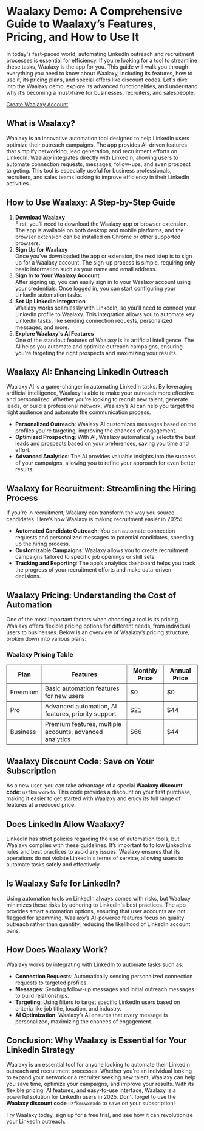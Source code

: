 <h1>Waalaxy Demo: A Comprehensive Guide to Waalaxy’s Features, Pricing, and How to Use It</h1>
<p>In today's fast-paced world, automating LinkedIn outreach and recruitment processes is essential for efficiency. If you're looking for a tool to streamline these tasks, Waalaxy is the app for you. This guide will walk you through everything you need to know about Waalaxy, including its features, how to use it, its pricing plans, and special offers like discount codes. Let's dive into the Waalaxy demo, explore its advanced functionalities, and understand why it’s becoming a must-have for businesses, recruiters, and salespeople.</p>

<a href="https://waal.ink/20kA0d" target="_blank" rel="noopener noreferrer">Create Waalaxy Account</a>

<h2>What is Waalaxy?</h2>
<p>Waalaxy is an innovative automation tool designed to help LinkedIn users optimize their outreach campaigns. The app provides AI-driven features that simplify networking, lead generation, and recruitment efforts on LinkedIn. Waalaxy integrates directly with LinkedIn, allowing users to automate connection requests, messages, follow-ups, and even prospect targeting. This tool is especially useful for business professionals, recruiters, and sales teams looking to improve efficiency in their LinkedIn activities.</p>

<h2>How to Use Waalaxy: A Step-by-Step Guide</h2>
<ol>
        <li><strong>Download Waalaxy</strong><br>First, you’ll need to download the Waalaxy app or browser extension. The app is available on both desktop and mobile platforms, and the browser extension can be installed on Chrome or other supported browsers.</li>
        <li><strong>Sign Up for Waalaxy</strong><br>Once you've downloaded the app or extension, the next step is to sign up for a Waalaxy account. The sign-up process is simple, requiring only basic information such as your name and email address.</li>
        <li><strong>Sign In to Your Waalaxy Account</strong><br>After signing up, you can easily sign in to your Waalaxy account using your credentials. Once logged in, you can start configuring your LinkedIn automation tasks.</li>
        <li><strong>Set Up LinkedIn Integration</strong><br>Waalaxy works seamlessly with LinkedIn, so you'll need to connect your LinkedIn profile to Waalaxy. This integration allows you to automate key LinkedIn tasks, like sending connection requests, personalized messages, and more.</li>
        <li><strong>Explore Waalaxy's AI Features</strong><br>One of the standout features of Waalaxy is its artificial intelligence. The AI helps you automate and optimize outreach campaigns, ensuring you're targeting the right prospects and maximizing your results.</li>
</ol>

<h2>Waalaxy AI: Enhancing LinkedIn Outreach</h2>
<p>Waalaxy AI is a game-changer in automating LinkedIn tasks. By leveraging artificial intelligence, Waalaxy is able to make your outreach more effective and personalized. Whether you're looking to recruit new talent, generate leads, or build a professional network, Waalaxy’s AI can help you target the right audience and automate the communication process.</p>
<ul>
        <li><strong>Personalized Outreach</strong>: Waalaxy AI customizes messages based on the profiles you're targeting, improving the chances of engagement.</li>
        <li><strong>Optimized Prospecting</strong>: With AI, Waalaxy automatically selects the best leads and prospects based on your preferences, saving you time and effort.</li>
        <li><strong>Advanced Analytics</strong>: The AI provides valuable insights into the success of your campaigns, allowing you to refine your approach for even better results.</li>
</ul>

<h2>Waalaxy for Recruitment: Streamlining the Hiring Process</h2>
<p>If you’re in recruitment, Waalaxy can transform the way you source candidates. Here’s how Waalaxy is making recruitment easier in 2025:</p>
<ul>
        <li><strong>Automated Candidate Outreach</strong>: You can automate connection requests and personalized messages to potential candidates, speeding up the hiring process.</li>
        <li><strong>Customizable Campaigns</strong>: Waalaxy allows you to create recruitment campaigns tailored to specific job openings or skill sets.</li>
        <li><strong>Tracking and Reporting</strong>: The app’s analytics dashboard helps you track the progress of your recruitment efforts and make data-driven decisions.</li>
</ul>

<h2>Waalaxy Pricing: Understanding the Cost of Automation</h2>
<p>One of the most important factors when choosing a tool is its pricing. Waalaxy offers flexible pricing options for different needs, from individual users to businesses. Below is an overview of Waalaxy’s pricing structure, broken down into various plans:</p>

<h3>Waalaxy Pricing Table</h3>
<table border="1">
        <thead>
            <tr>
                <th>Plan</th>
                <th>Features</th>
                <th>Monthly Price</th>
                <th>Annual Price</th>
            </tr>
        </thead>
        <tbody>
            <tr>
                <td>Freemium</td>
                <td>Basic automation features for new users</td>
                <td>$0</td>
                <td>$0</td>
            </tr>
            <tr>
                <td>Pro</td>
                <td>Advanced automation, AI features, priority support</td>
                <td>$21</td>
                <td>$44</td>
            </tr>
            <tr>
                <td>Business</td>
                <td>Premium features, multiple accounts, advanced analytics</td>
                <td>$66</td>
                <td>$44</td>
            </tr>
        </tbody>
</table>

<h2>Waalaxy Discount Code: Save on Your Subscription</h2>
<p>As a new user, you can take advantage of a special <strong>Waalaxy discount code</strong>: <code>uzfkmuwxrxdo</code>. This code provides a discount on your first purchase, making it easier to get started with Waalaxy and enjoy its full range of features at a reduced price.</p>

<h2>Does LinkedIn Allow Waalaxy?</h2>
<p>LinkedIn has strict policies regarding the use of automation tools, but Waalaxy complies with these guidelines. It’s important to follow LinkedIn’s rules and best practices to avoid any issues. Waalaxy ensures that its operations do not violate LinkedIn's terms of service, allowing users to automate tasks safely and effectively.</p>

<h2>Is Waalaxy Safe for LinkedIn?</h2>
<p>Using automation tools on LinkedIn always comes with risks, but Waalaxy minimizes these risks by adhering to LinkedIn's best practices. The app provides smart automation options, ensuring that user accounts are not flagged for spamming. Waalaxy’s AI-powered features focus on quality outreach rather than quantity, reducing the likelihood of LinkedIn account bans.</p>

<h2>How Does Waalaxy Work?</h2>
<p>Waalaxy works by integrating with LinkedIn to automate tasks such as:</p>
<ul>
        <li><strong>Connection Requests</strong>: Automatically sending personalized connection requests to targeted profiles.</li>
        <li><strong>Messages</strong>: Sending follow-up messages and initial outreach messages to build relationships.</li>
        <li><strong>Targeting</strong>: Using filters to target specific LinkedIn users based on criteria like job title, location, and industry.</li>
        <li><strong>AI Optimization</strong>: Waalaxy’s AI ensures that every message is personalized, maximizing the chances of engagement.</li>
</ul>

<h2>Conclusion: Why Waalaxy is Essential for Your LinkedIn Strategy</h2>
<p>Waalaxy is an essential tool for anyone looking to automate their LinkedIn outreach and recruitment processes. Whether you're an individual looking to expand your network or a recruiter seeking new talent, Waalaxy can help you save time, optimize your campaigns, and improve your results. With its flexible pricing, AI features, and easy-to-use interface, Waalaxy is a powerful solution for LinkedIn users in 2025. Don't forget to use the <strong>Waalaxy discount code</strong> <code>uzfkmuwxrxdo</code> to save on your subscription!</p>

<p>Try Waalaxy today, sign up for a free trial, and see how it can revolutionize your LinkedIn outreach.</p>

</body>
</html>
